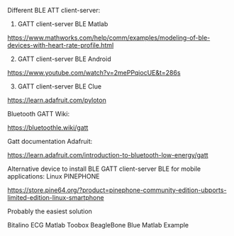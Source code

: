 Different BLE ATT client-server:

1. GATT client-server BLE Matlab

https://www.mathworks.com/help/comm/examples/modeling-of-ble-devices-with-heart-rate-profile.html

2. GATT client-server BLE Android

https://www.youtube.com/watch?v=2mePPqiocUE&t=286s

3. GATT client-server BLE Clue

https://learn.adafruit.com/pyloton


Bluetooth GATT Wiki:

https://bluetoothle.wiki/gatt

Gatt documentation Adafruit:

https://learn.adafruit.com/introduction-to-bluetooth-low-energy/gatt

Alternative device to install BLE GATT client-server BLE for mobile applications:  Linux PINEPHONE

https://store.pine64.org/?product=pinephone-community-edition-ubports-limited-edition-linux-smartphone

Probably the easiest solution

Bitalino ECG
Matlab Toobox
BeagleBone Blue
Matlab Example

